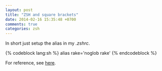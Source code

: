 ```yaml
---
layout: post
title: "ZSH and square brackets"
date: 2014-02-16 15:35:48 +0700
comments: true
categories: zsh
---
```


In short just setup the alias in my *.zshrc*.

{% codeblock lang:sh %}
alias rake='noglob rake'
{% endcodeblock %}

For reference, see [here](http://kinopyo.com/blog/escape-square-bracket-by-default-in-zsh/).
